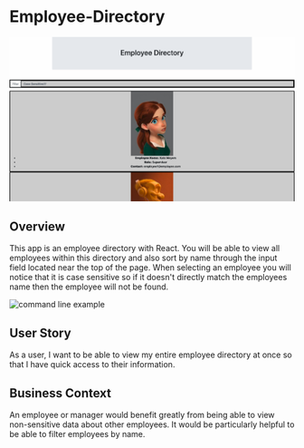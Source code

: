 # Employee-Directory

![command line example](/empdir/public/images/screenshot.png)



## Overview

<p>This app is an employee directory with React. You will be able to view all employees within this directory and also sort by name through the input field located near the top of the page. When selecting an employee you will notice that it is case sensitive so if it doesn't directly match the employees name then the employee will not be found.</p>

![command line example](/empdir/public/images/demo.gif)


## User Story

<p>As a user, I want to be able to view my entire employee directory at once so that I have quick access to their information.</p>

## Business Context

<p>An employee or manager would benefit greatly from being able to view non-sensitive data about other employees. It would be particularly helpful to be able to filter employees by name.</p>
